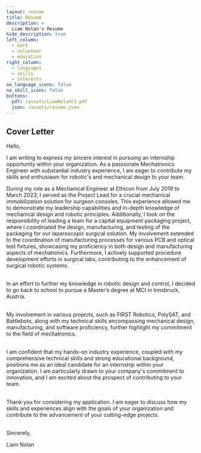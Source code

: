 ```yaml
---
layout: resume
title: Résumé
description: >
  Liam Nolan's Resume
hide_description: true
left_column:
  - work
  - volunteer
  - education
right_column:
  - languages
  - skills
  - interests
no_language_icons: false
no_skill_icons: false
buttons:
  pdf: /assets/LiamNolanCV.pdf
  json: /assets/resume.json
---
```



## Cover Letter

Hello,

I am writing to express my sincere interest in pursuing an internship opportunity within your organization. As a passionate Mechatronics Engineer with substantial industry experience, I am eager to contribute my skills and enthusiasm for robotic's and mechanical design to your team.<br>

During my role as a Mechanical Engineer at Ethicon from July 2019 to March 2023, I served as the Project Lead for a crucial mechanical immobilization solution for surgeon consoles. This experience allowed me to demonstrate my leadership capabilities and in-depth knowledge of mechanical design and robotic principles. Additionally, I took on the responsibility of leading a team for a capital equipment packaging project, where I coordinated the design, manufacturing, and testing of the packaging for our laparoscopic surgical solution. My involvement extended to the coordination of manufacturing processes for various PCB and optical test fixtures, showcasing my proficiency in both design and manufacturing aspects of mechatronics. Furthermore, I actively supported procedure development efforts in surgical labs, contributing to the enhancement of surgical robotic systems.<br>
​

In an effort to further my knowledge in robotic design and control, I decided to go back to school to pursue a Master’s degree at MCI in Innsbruck, Austria.<br>
​

My involvement in various projects, such as FIRST Robotics, PolySAT, and Battlebots, along with my technical skills encompassing mechanical design, manufacturing, and software proficiency, further highlight my commitment to the field of mechatronics.<br>
​

I am confident that my hands-on industry experience, coupled with my comprehensive technical skills and strong educational background, positions me as an ideal candidate for an internship within your organization. I am particularly drawn to your company's commitment to innovation, and I am excited about the prospect of contributing to your team.<br>
​

Thank you for considering my application. I am eager to discuss how my skills and experiences align with the goals of your organization and contribute to the advancement of your cutting-edge projects.<br>
​

Sincerely,

Liam Nolan